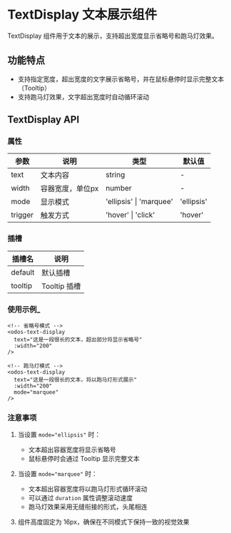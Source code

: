 <script setup>
import demo from './demo.vue'
</script>

# TextDisplay 文本展示组件

TextDisplay 组件用于文本的展示，支持超出宽度显示省略号和跑马灯效果。

## 功能特点

- 支持指定宽度，超出宽度的文字展示省略号，并在鼠标悬停时显示完整文本（Tooltip）
- 支持跑马灯效果，文字超出宽度时自动循环滚动

<Preview comp-name="TextDisplay" demo-name="demo">
  <demo />
</Preview>

## TextDisplay API

### 属性

| 参数      | 说明        | 类型                      | 默认值        |
|---------|-----------|-------------------------|------------|
| text    | 文本内容      | string                  | -          |
| width   | 容器宽度，单位px | number                  | -          |
| mode    | 显示模式      | 'ellipsis' \| 'marquee' | 'ellipsis' |
| trigger | 触发方式      | 'hover' \| 'click'      | 'hover'    |

### 插槽

| 插槽名     | 说明   |
|---------|------|
| default | 默认插槽 |
| tooltip | Tooltip 插槽 |
### 使用示例_

```vue
<!-- 省略号模式 -->
<odos-text-display
  text="这是一段很长的文本，超出部分将显示省略号"
  :width="200"
/>

<!-- 跑马灯模式 -->
<odos-text-display
  text="这是一段很长的文本，将以跑马灯形式展示"
  :width="200"
  mode="marquee"
/>
```

### 注意事项

1. 当设置 `mode="ellipsis"` 时：
    - 文本超出容器宽度将显示省略号
    - 鼠标悬停时会通过 Tooltip 显示完整文本

2. 当设置 `mode="marquee"` 时：
    - 文本超出容器宽度将以跑马灯形式循环滚动
    - 可以通过 `duration` 属性调整滚动速度
    - 跑马灯效果采用无缝衔接的形式，头尾相连

3. 组件高度固定为 16px，确保在不同模式下保持一致的视觉效果 